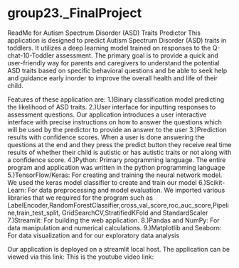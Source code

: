 # group23._FinalProject
ReadMe for Autism Spectrum Disorder (ASD) Traits Predictor
This application is designed to predict Autism Spectrum Disorder (ASD) traits in toddlers. It utilizes a deep learning model trained on responses to the Q-chat-10-Toddler assessment. The primary goal is to provide a quick and user-friendly way for parents and caregivers to understand the potential ASD traits based on specific behavioral questions and be able to seek help and guidance early inorder to improve the overall health and life of their child.

Features of these application are: 
1.)Binary classification model predicting the likelihood of ASD traits.
2.)User interface for inputting responses to assessment questions.
Our application introduces a user interactive interface with precise instructions on how to answer the questions which will be used by the predictor to provide an answer to the user
3.)Prediction results with confidence scores.
When a user is done answering the questions at the end and they press the predict button they receive real time results of whether their child is autistic or has autistic traits or not
along with a confidence score.
4.)Python: Primary programming language. 
The entire program and application was written in the python programming language
5.)TensorFlow/Keras: For creating and training the neural network model.
We used the keras model classifier to create and train our model
6.)Scikit-Learn: For data preprocessing and model evaluation.
We imported various libraries that we required for the program such as LabelEncoder,RandomForestClassifier,cross_val_score,roc_auc_score,Pipeline,train_test_split, GridSearchCV,StratifiedKFold and StandardScaler
7.)Streamlit: For building the web application.
8.)Pandas and NumPy: For data manipulation and numerical calculations.
9.)Matplotlib and Seaborn: For data visualization and for our exploratory data analysis

Our application is deployed on a streamlit local host. The application can be viewed via this link:
This is the youtube video link:
